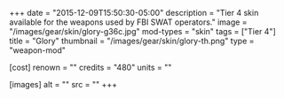 +++
date = "2015-12-09T15:50:30-05:00"
description = "Tier 4 skin available for the weapons used by FBI SWAT operators."
image = "/images/gear/skin/glory-g36c.jpg"
mod-types = "skin"
tags = ["Tier 4"]
title = "Glory"
thumbnail = "/images/gear/skin/glory-th.png"
type = "weapon-mod"

[cost]
  renown = ""
  credits = "480"
  units = ""

[images]
  alt = ""
  src = ""
+++
